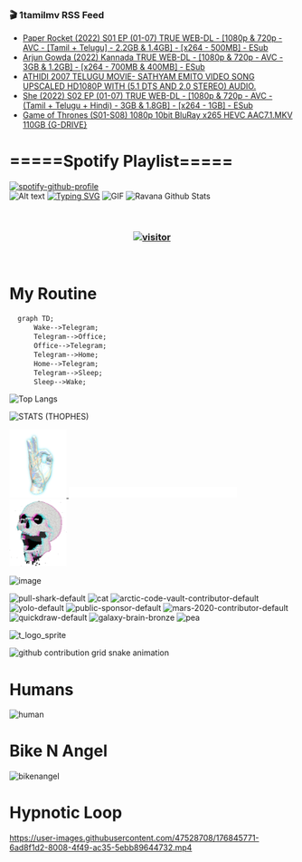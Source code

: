 ### 🎬 1tamilmv RSS Feed

<!-- BLOG-POST-LIST:START -->
- [Paper Rocket &lpar;2022&rpar; S01 EP &lpar;01-07&rpar; TRUE WEB-DL - [1080p &amp; 720p - AVC - [Tamil + Telugu] - 2.2GB &amp; 1.4GB] - [x264 - 500MB] - ESub](https://www.1tamilmv.pics/index.php?/forums/topic/166583-paper-rocket-2022-s01-ep-01-07-true-web-dl-1080p-720p-avc-tamil-telugu-22gb-14gb-x264-500mb-esub/&do=findComment&comment=332576)
- [Arjun Gowda &lpar;2022&rpar; Kannada TRUE WEB-DL - [1080p &amp; 720p - AVC - 3GB &amp; 1.2GB] - [x264 - 700MB &amp; 400MB] - ESub](https://www.1tamilmv.pics/index.php?/forums/topic/166705-arjun-gowda-2022-kannada-true-web-dl-1080p-720p-avc-3gb-12gb-x264-700mb-400mb-esub/&do=findComment&comment=332575)
- [ATHIDI 2007 TELUGU MOVIE- SATHYAM EMITO VIDEO SONG UPSCALED HD1080P WITH &lpar;5.1 DTS AND 2.0 STEREO&rpar; AUDIO.](https://www.1tamilmv.pics/index.php?/forums/topic/166724-athidi-2007-telugu-movie-sathyam-emito-video-song-upscaled-hd1080p-with-51-dts-and-20-stereo-audio/&do=findComment&comment=332574)
- [She &lpar;2022&rpar; S02 EP &lpar;01-07&rpar; TRUE WEB-DL - [1080p &amp; 720p - AVC - &lpar;Tamil + Telugu + Hindi&rpar; - 3GB &amp; 1.8GB] - [x264 - 1GB] - ESub](https://www.1tamilmv.pics/index.php?/forums/topic/164082-she-2022-s02-ep-01-07-true-web-dl-1080p-720p-avc-tamil-telugu-hindi-3gb-18gb-x264-1gb-esub/&do=findComment&comment=332569)
- [Game of Thrones &lpar;S01-S08&rpar; 1080p 10bit BluRay x265 HEVC AAC7.1.MKV  110GB {G-DRIVE}](https://www.1tamilmv.pics/index.php?/forums/topic/166719-game-of-thrones-s01-s08-1080p-10bit-bluray-x265-hevc-aac71mkv-110gb-g-drive/&do=findComment&comment=332568)
<!-- BLOG-POST-LIST:END -->

# =====Spotify Playlist=====
[![spotify-github-profile](https://spotify-github-profile.vercel.app/api/view?uid=31rfzgmuvvewegdlxvlev4ynz4vu&cover_image=true&theme=default&bar_color=53b14f&bar_color_cover=true)](https://ravana69.github.io/rss)
</br>
![Alt text](https://spotify-recently-played-readme.vercel.app/api?user=31rfzgmuvvewegdlxvlev4ynz4vu)
[![Typing SVG](https://readme-typing-svg.herokuapp.com?color=%2336BCF7&center=true&vCenter=true&multiline=true&height=81&lines=I+AM+RAVANA;CONTACT+ME+ON+TELEGRAM%3A+%40R4V4N4)](https://git.io/typing-svg)
<img align="centre" height="400px" width="490px" alt="GIF" src="https://github.com/ravana69/ravana69/blob/master/rvm.gif" />
![Ravana Github Stats](https://github-readme-stats.vercel.app/api?username=ravana69&&show_icons=true&theme=radical)

<br />
<h3 align="center"> <a href="https://t.me/r4v4n4"><img src="https://profile-counter.glitch.me/ravana69/count.svg" alt="visitor" width="600"></a> </h3>
</br>

<H1>My Routine</H1>

```mermaid
  graph TD;
      Wake-->Telegram;
      Telegram-->Office;
      Office-->Telegram;
      Telegram-->Home;
      Home-->Telegram;
      Telegram-->Sleep;
      Sleep-->Wake;
```
![Top Langs](https://github-readme-stats.vercel.app/api/top-langs/?username=ravana69&&show_icons=true&theme=radical)

![STATS (THOPHES)](https://github-profile-trophy.vercel.app/?username=ravana69&theme=gruvbox&margin-w=10&margin-h=15&column=8)
<br />
<p align="left">
    <a href="#">
        <img width="20%" src="./assets/images/hand.gif" alt="" />
    </a>
    <a href="#">
        <img width="59%" src="./assets/images/spacer.png" alt="" >
    </a>
    <a href="#">
        <img width="20%" src="./assets/images/skull.gif" alt="" />
    </a>
</p>


![image](https://user-images.githubusercontent.com/47528708/175298537-0623dc00-7b1a-4ec1-b5b1-71768763a234.png)

<img width="148" alt="pull-shark-default" src="https://user-images.githubusercontent.com/47528708/176419715-70981865-4dc6-489a-8a1a-06842db67b15.gif"> <img width="148" alt="cat" src="https://user-images.githubusercontent.com/47528708/179149594-60701d0e-e626-415f-9958-80736351eadd.gif"> <img width="148" alt="arctic-code-vault-contributor-default" src="https://user-images.githubusercontent.com/47528708/175267501-e1fbbb8f-c2b2-4882-b865-2ac4debef26c.png"> <img width="148" alt="yolo-default" src="https://user-images.githubusercontent.com/47528708/175267654-281a1880-1129-4b7b-bf2f-de5dd2bc5afa.png"> <img width="148" alt="public-sponsor-default" src="https://user-images.githubusercontent.com/47528708/175268448-2e78cc75-fb25-4d76-bd22-7df520446b45.png"> <img width="148" alt="mars-2020-contributor-default" src="https://user-images.githubusercontent.com/47528708/175268475-de6d987a-3be9-4353-86a5-23b422559355.png"> <img width="148" alt="quickdraw-default" src="https://user-images.githubusercontent.com/47528708/179148665-33e7c2c8-5d95-413e-8b25-6862820a5fe7.png"> <img width="148" alt="galaxy-brain-bronze" src="https://user-images.githubusercontent.com/47528708/176419717-e2fdca8b-0fdc-47dd-9511-a7ff52178a33.gif"> <img width="148" alt="pea" src="https://user-images.githubusercontent.com/47528708/179149608-800ce6e1-7d24-4bfe-8e84-5628e6d5497d.gif">

![t_logo_sprite](https://user-images.githubusercontent.com/47528708/175293007-21ff1792-1fca-4be3-bcae-12fdc3aa414f.svg)

![github contribution grid snake animation](https://raw.githubusercontent.com/ravana69/ravana69/output/github-contribution-grid-snake-dark.svg#gh-dark-mode-only)

# Humans
<img width="170" alt="human" src="https://user-images.githubusercontent.com/47528708/176413829-c142d478-1c96-4c3c-a2a4-2dd35374c335.gif">

# Bike N Angel
<img width="170" alt="bikenangel" src="https://user-images.githubusercontent.com/47528708/176616968-3a44f91e-8016-477c-9bb5-c4689a1adbee.gif">

# Hypnotic Loop

https://user-images.githubusercontent.com/47528708/176845771-6ad8f1d2-8008-4f49-ac35-5ebb89644732.mp4

